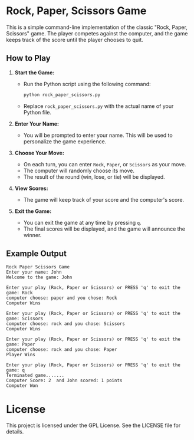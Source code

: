 # Rock, Paper, Scissors Game

This is a simple command-line implementation of the classic "Rock, Paper, Scissors" game. The player competes against the computer, and the game keeps track of the score until the player chooses to quit.

## How to Play

1. **Start the Game:**
   - Run the Python script using the following command:
     ```bash
     python rock_paper_scissors.py
     ```
   - Replace `rock_paper_scissors.py` with the actual name of your Python file.

2. **Enter Your Name:**
   - You will be prompted to enter your name. This will be used to personalize the game experience.

3. **Choose Your Move:**
   - On each turn, you can enter `Rock`, `Paper`, or `Scissors` as your move.
   - The computer will randomly choose its move.
   - The result of the round (win, lose, or tie) will be displayed.

4. **View Scores:**
   - The game will keep track of your score and the computer's score.

5. **Exit the Game:**
   - You can exit the game at any time by pressing `q`.
   - The final scores will be displayed, and the game will announce the winner.

## Example Output

```
Rock Paper Scissors Game
Enter your name: John
Welcome to the game: John

Enter your play (Rock, Paper or Scissors) or PRESS 'q' to exit the game: Rock
computer choose: paper and you chose: Rock
Computer Wins

Enter your play (Rock, Paper or Scissors) or PRESS 'q' to exit the game: Scissors
computer choose: rock and you chose: Scissors
Computer Wins

Enter your play (Rock, Paper or Scissors) or PRESS 'q' to exit the game: Paper
computer choose: rock and you chose: Paper
Player Wins

Enter your play (Rock, Paper or Scissors) or PRESS 'q' to exit the game: q
Terminated game.......
Computer Score: 2  and John scored: 1 points
Computer Won

```
# License

This project is licensed under the GPL License. See the LICENSE file for details.
